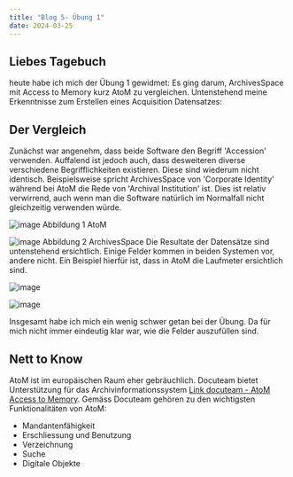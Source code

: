 ```yaml
---
title: "Blog 5- Übung 1"
date: 2024-03-25
---
```


## Liebes Tagebuch
heute habe ich mich der Übung 1 gewidmet: Es ging darum, ArchivesSpace mit Access to Memory kurz AtoM zu vergleichen. Untenstehend meine Erkenntnisse zum Erstellen eines Acquisition Datensatzes:
## Der Vergleich
Zunächst war angenehm, dass beide Software den Begriff 'Accession' verwenden. Auffalend ist jedoch auch, dass desweiteren diverse verschiedene Begrifflichkeiten existieren. Diese sind wiederum nicht identisch. Beispielsweise spricht ArchivesSpace von 'Corporate Identity' während bei AtoM die Rede von 'Archival Institution' ist. Dies ist relativ verwirrend, auch wenn man die Software natürlich im Normalfall nicht gleichzeitig verwenden würde.

![image](https://github.com/nathaliewic/lerntagebuch/assets/160014832/b2c898fc-b1f2-4c25-a359-9484a95814ec)
Abbildung 1 AtoM

![image](https://github.com/nathaliewic/lerntagebuch/assets/160014832/a3d29be8-415f-4f34-be9a-21a3c6bfbf90)
Abbildung 2 ArchivesSpace
Die Resultate der Datensätze sind untenstehend ersichtlich. Einige Felder kommen in beiden Systemen vor, andere nicht. Ein Beispiel hierfür ist, dass in AtoM die Laufmeter ersichtlich sind.

![image](https://github.com/nathaliewic/lerntagebuch/assets/160014832/7ef6f77f-f2ee-4a2d-9b50-7c3543903835)

![image](https://github.com/nathaliewic/lerntagebuch/assets/160014832/50076695-2326-4a22-b8e8-4407700e230b)

 
Insgesamt habe ich mich ein wenig schwer getan bei der Übung. Da für mich nicht immer eindeutig klar war, wie die Felder auszufüllen sind. 

## Nett to Know
AtoM ist im europäischen Raum eher gebräuchlich. Docuteam bietet Unterstützung für das Archivinformationssystem [Link docuteam - AtoM Access to Memory](https://www.docuteam.ch/atom-access-to-memory/). Gemäss Docuteam gehören zu den wichtigsten Funktionalitäten von AtoM:
-	Mandantenfähigkeit
-	Erschliessung und Benutzung
-	Verzeichnung
-	Suche
-	Digitale Objekte

